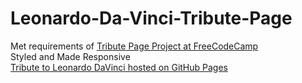 # Leonardo-Da-Vinci-Tribute-Page
Met requirements of <a href="https://www.freecodecamp.org/learn/responsive-web-design/responsive-web-design-projects/build-a-tribute-page">Tribute Page Project at FreeCodeCamp</a><br>
Styled and Made Responsive<br>
<a href="https://solarseq.github.io/Leonardo-Da-Vinci-Tribute-Page/">Tribute to Leonardo DaVinci hosted on GitHub Pages</a>
